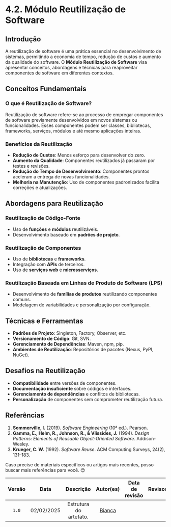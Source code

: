 # 4.2. Módulo Reutilização de Software

## Introdução
A reutilização de software é uma prática essencial no desenvolvimento de sistemas, permitindo a economia de tempo, redução de custos e aumento da qualidade do software. O **Módulo Reutilização de Software** visa apresentar conceitos, abordagens e técnicas para reaproveitar componentes de software em diferentes contextos.

## Conceitos Fundamentais
### O que é Reutilização de Software?
Reutilização de software refere-se ao processo de empregar componentes de software previamente desenvolvidos em novos sistemas ou funcionalidades. Esses componentes podem ser classes, bibliotecas, frameworks, serviços, módulos e até mesmo aplicações inteiras.

### Benefícios da Reutilização
- **Redução de Custos**: Menos esforço para desenvolver do zero.
- **Aumento da Qualidade**: Componentes reutilizados já passaram por testes e revisões.
- **Redução do Tempo de Desenvolvimento**: Componentes prontos aceleram a entrega de novas funcionalidades.
- **Melhoria na Manutenção**: Uso de componentes padronizados facilita correções e atualizações.

## Abordagens para Reutilização
### Reutilização de Código-Fonte
- Uso de **funções** e **módulos** reutilizáveis.
- Desenvolvimento baseado em **padrões de projeto**.

### Reutilização de Componentes
- Uso de **bibliotecas** e **frameworks**.
- Integração com **APIs** de terceiros.
- Uso de **serviços web** e **microsserviços**.

### Reutilização Baseada em Linhas de Produto de Software (LPS)
- Desenvolvimento de **famílias de produtos** reutilizando componentes comuns.
- Modelagem de variabilidades e personalização por configuração.

## Técnicas e Ferramentas
- **Padrões de Projeto**: Singleton, Factory, Observer, etc.
- **Versionamento de Código**: Git, SVN.
- **Gerenciamento de Dependências**: Maven, npm, pip.
- **Ambientes de Reutilização**: Repositórios de pacotes (Nexus, PyPI, NuGet).

## Desafios na Reutilização
- **Compatibilidade** entre versões de componentes.
- **Documentação insuficiente** sobre códigos e interfaces.
- **Gerenciamento de dependências** e conflitos de bibliotecas.
- **Personalização** de componentes sem comprometer reutilização futura.


## Referências


1. **Sommerville, I.** (2019). *Software Engineering* (10ª ed.). Pearson.  
2. **Gamma, E., Helm, R., Johnson, R., & Vlissides, J.** (1994). *Design Patterns: Elements of Reusable Object-Oriented Software*. Addison-Wesley.  
3. **Krueger, C. W.** (1992). *Software Reuse*. ACM Computing Surveys, 24(2), 131–183.  

Caso precise de materiais específicos ou artigos mais recentes, posso buscar mais referências para você. 😊

| Versão | Data | Descrição | Autor(es) | Data de revisão | Revisor(es) |
| :-: | :-: | :-: | :-: | :-: | :-: |
| `1.0` | 02/02/2025  | Estrutura do artefato. | [Bianca](https://github.com/BiancaPatrocinio7)|  | |